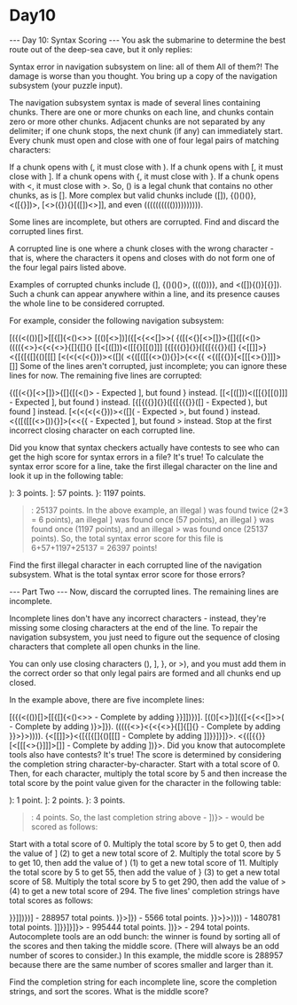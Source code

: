 # Day10

--- Day 10: Syntax Scoring ---
You ask the submarine to determine the best route out of the deep-sea cave, but it only replies:

Syntax error in navigation subsystem on line: all of them
All of them?! The damage is worse than you thought. You bring up a copy of the navigation subsystem (your puzzle input).

The navigation subsystem syntax is made of several lines containing chunks. There are one or more chunks on each line, and chunks contain zero or more other chunks. Adjacent chunks are not separated by any delimiter; if one chunk stops, the next chunk (if any) can immediately start. Every chunk must open and close with one of four legal pairs of matching characters:

If a chunk opens with (, it must close with ).
If a chunk opens with [, it must close with ].
If a chunk opens with {, it must close with }.
If a chunk opens with <, it must close with >.
So, () is a legal chunk that contains no other chunks, as is []. More complex but valid chunks include ([]), {()()()}, <([{}])>, [<>({}){}[([])<>]], and even (((((((((()))))))))).

Some lines are incomplete, but others are corrupted. Find and discard the corrupted lines first.

A corrupted line is one where a chunk closes with the wrong character - that is, where the characters it opens and closes with do not form one of the four legal pairs listed above.

Examples of corrupted chunks include (], {()()()>, (((()))}, and <([]){()}[{}]). Such a chunk can appear anywhere within a line, and its presence causes the whole line to be considered corrupted.

For example, consider the following navigation subsystem:

[({(<(())[]>[[{[]{<()<>>
[(()[<>])]({[<{<<[]>>(
{([(<{}[<>[]}>{[]{[(<()>
(((({<>}<{<{<>}{[]{[]{}
[[<[([]))<([[{}[[()]]]
[{[{({}]{}}([{[{{{}}([]
{<[[]]>}<{[{[{[]{()[[[]
[<(<(<(<{}))><([]([]()
<{([([[(<>()){}]>(<<{{
<{([{{}}[<[[[<>{}]]]>[]]
Some of the lines aren't corrupted, just incomplete; you can ignore these lines for now. The remaining five lines are corrupted:

{([(<{}[<>[]}>{[]{[(<()> - Expected ], but found } instead.
[[<[([]))<([[{}[[()]]] - Expected ], but found ) instead.
[{[{({}]{}}([{[{{{}}([] - Expected ), but found ] instead.
[<(<(<(<{}))><([]([]() - Expected >, but found ) instead.
<{([([[(<>()){}]>(<<{{ - Expected ], but found > instead.
Stop at the first incorrect closing character on each corrupted line.

Did you know that syntax checkers actually have contests to see who can get the high score for syntax errors in a file? It's true! To calculate the syntax error score for a line, take the first illegal character on the line and look it up in the following table:

): 3 points.
]: 57 points.
}: 1197 points.
>: 25137 points.
In the above example, an illegal ) was found twice (2*3 = 6 points), an illegal ] was found once (57 points), an illegal } was found once (1197 points), and an illegal > was found once (25137 points). So, the total syntax error score for this file is 6+57+1197+25137 = 26397 points!

Find the first illegal character in each corrupted line of the navigation subsystem. What is the total syntax error score for those errors?

--- Part Two ---
Now, discard the corrupted lines. The remaining lines are incomplete.

Incomplete lines don't have any incorrect characters - instead, they're missing some closing characters at the end of the line. To repair the navigation subsystem, you just need to figure out the sequence of closing characters that complete all open chunks in the line.

You can only use closing characters (), ], }, or >), and you must add them in the correct order so that only legal pairs are formed and all chunks end up closed.

In the example above, there are five incomplete lines:

[({(<(())[]>[[{[]{<()<>> - Complete by adding }}]])})].
[(()[<>])]({[<{<<[]>>( - Complete by adding )}>]}).
(((({<>}<{<{<>}{[]{[]{} - Complete by adding }}>}>)))).
{<[[]]>}<{[{[{[]{()[[[] - Complete by adding ]]}}]}]}>.
<{([{{}}[<[[[<>{}]]]>[]] - Complete by adding ])}>.
Did you know that autocomplete tools also have contests? It's true! The score is determined by considering the completion string character-by-character. Start with a total score of 0. Then, for each character, multiply the total score by 5 and then increase the total score by the point value given for the character in the following table:

): 1 point.
]: 2 points.
}: 3 points.
>: 4 points.
So, the last completion string above - ])}> - would be scored as follows:

Start with a total score of 0.
Multiply the total score by 5 to get 0, then add the value of ] (2) to get a new total score of 2.
Multiply the total score by 5 to get 10, then add the value of ) (1) to get a new total score of 11.
Multiply the total score by 5 to get 55, then add the value of } (3) to get a new total score of 58.
Multiply the total score by 5 to get 290, then add the value of > (4) to get a new total score of 294.
The five lines' completion strings have total scores as follows:

}}]])})] - 288957 total points.
)}>]}) - 5566 total points.
}}>}>)))) - 1480781 total points.
]]}}]}]}> - 995444 total points.
])}> - 294 total points.
Autocomplete tools are an odd bunch: the winner is found by sorting all of the scores and then taking the middle score. (There will always be an odd number of scores to consider.) In this example, the middle score is 288957 because there are the same number of scores smaller and larger than it.

Find the completion string for each incomplete line, score the completion strings, and sort the scores. What is the middle score?
